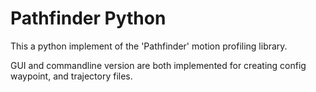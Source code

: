 # Pathfinder Python

This a python implement of the 'Pathfinder' motion profiling library.

GUI and commandline version are both implemented for creating config waypoint, and trajectory files.